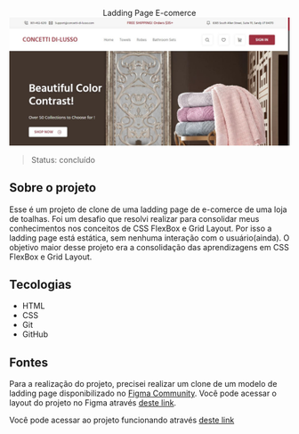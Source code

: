 <p align="center">
    Ladding Page E-comerce
    <img src="assets/imgs/preview.JPG" alt="Preview do projeto">
</p>

>Status: concluído

## Sobre o projeto
Esse é um projeto de clone de uma ladding page de e-comerce de uma loja de toalhas. Foi um desafio que resolvi realizar para consolidar meus conhecimentos nos conceitos de CSS FlexBox e Grid Layout. Por isso a ladding page está estática, sem nenhuma interação com o usuário(ainda). O objetivo maior desse projeto era a consolidação das aprendizagens em CSS FlexBox e Grid Layout.

## Tecologias
- HTML
- CSS
- Git
- GitHub

## Fontes
Para a realização do projeto, precisei realizar um clone de um modelo de ladding page disponibilizado no [Figma Community](https://www.figma.com/community). Você pode acessar o layout do projeto no Figma através [deste link](https://www.figma.com/file/CdWBsP9yd57dBwY7OSSKvF/E-commerce---Landing-Page-(Community)?type=design&node-id=1-2&t=9i9nEbWBhv4qz21E-0).

Você pode acessar ao projeto funcionando através [deste link](https://vanilson11.github.io/clone-ladding-page/)